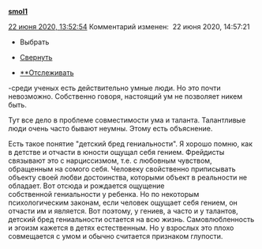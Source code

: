 [**smol1**](https://smol1.livejournal.com/)

 [22 июня 2020, 13:52:54](https://ivanov-petrov.livejournal.com/2258223.html?thread=149036847#t149036847)  Комментарий изменен:  22 июня 2020, 14:57:21

- Выбрать

- [Свернуть](https://ivanov-petrov.livejournal.com/2258223.html?thread=149036847#t149036847)

- [**Отслеживать](https://www.livejournal.com/manage/subscriptions/comments.bml?talkid=149036847&journal=ivanov_petrov)

-среди ученых есть действительно умные люди. Но это почти невозможно. Собственно говоря, настоящий ум не позволяет никем быть.

Тут все дело в проблеме совместимости ума и таланта. Талантливые люди очень часто бывают неумны. Этому есть объяснение.

Есть такое понятие "детский бред гениальности". Я хорошо помню, как в детстве и отчасти в юности ощущал себя гением. Фрейдисты связывают это с нарциссизмом, т.е. с любовным чувством, обращенным на сомого себя. Человеку свойственно приписывать объекту своей любви достоинства, которыми объект в реальности не обладает. Вот отсюда и рождается ощущение собственной гениальности у ребенка. Но по некоторым психологическим законам, если человек ощущает себя гением, он отчасти им и является. Вот поэтому, у гениев, а часто и у талантов, детский бред гениальности остается на всю жизнь. Самовлюбленность и эгоизм кажется в детях естественным. Но у взрослых это плохо совмещается с умом и обычно считается признаком глупости.

<div style="display: none;">  </div>